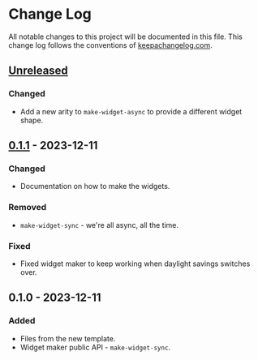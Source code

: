 # Change Log
All notable changes to this project will be documented in this file. This change log follows the conventions of [keepachangelog.com](http://keepachangelog.com/).

## [Unreleased]
### Changed
- Add a new arity to `make-widget-async` to provide a different widget shape.

## [0.1.1] - 2023-12-11
### Changed
- Documentation on how to make the widgets.

### Removed
- `make-widget-sync` - we're all async, all the time.

### Fixed
- Fixed widget maker to keep working when daylight savings switches over.

## 0.1.0 - 2023-12-11
### Added
- Files from the new template.
- Widget maker public API - `make-widget-sync`.

[Unreleased]: https://sourcehost.site/your-name/aoc-2023/compare/0.1.1...HEAD
[0.1.1]: https://sourcehost.site/your-name/aoc-2023/compare/0.1.0...0.1.1

